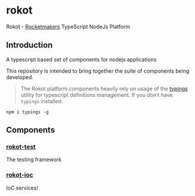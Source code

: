 # rokot

Rokot - [Rocketmakers](http://www.rocketmakers.com/) TypeScript NodeJs Platform

## Introduction

A typescript based set of components for nodejs applications

This repository is intended to bring together the suite of components being developed.

>The Rokot platform components heavily rely on usage of the [typings](https://github.com/typings/typings) utility for typescript definitions management.
If you don't have `typings` installed:
```
npm i typings -g
```

## Components

### [rokot-test](https://github.com/Rocketmakers/rokot-test)
The testing framework

### [rokot-ioc](https://github.com/Rocketmakers/rokot-ioc)
IoC services!
